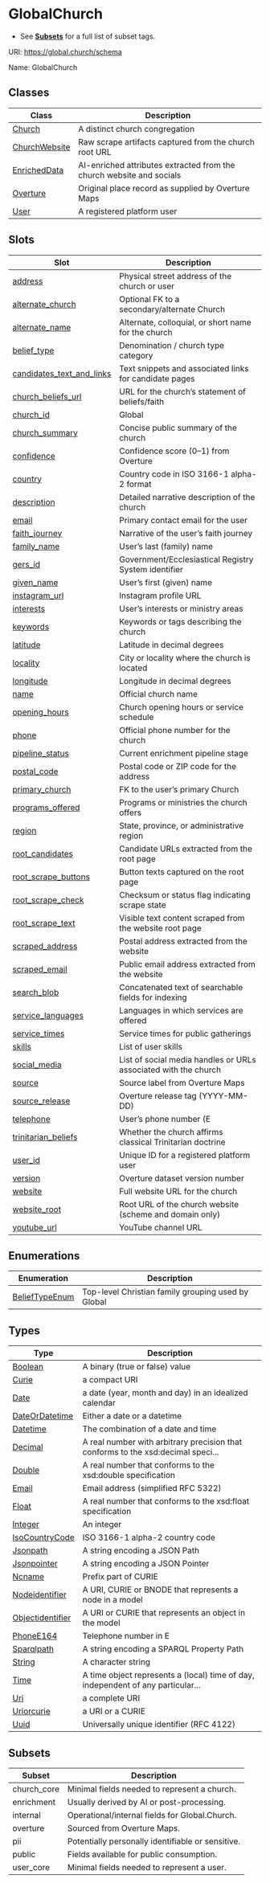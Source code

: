 # GlobalChurch

- See **[Subsets](Subsets.md)** for a full list of subset tags.



URI: https://global.church/schema

Name: GlobalChurch



## Classes

| Class | Description |
| --- | --- |
| [Church](Church.md) | A distinct church congregation |
| [ChurchWebsite](ChurchWebsite.md) | Raw scrape artifacts captured from the church root URL |
| [EnrichedData](EnrichedData.md) | AI-enriched attributes extracted from the church website and socials |
| [Overture](Overture.md) | Original place record as supplied by Overture Maps |
| [User](User.md) | A registered platform user |



## Slots

| Slot | Description |
| --- | --- |
| [address](address.md) | Physical street address of the church or user |
| [alternate_church](alternate_church.md) | Optional FK to a secondary/alternate Church |
| [alternate_name](alternate_name.md) | Alternate, colloquial, or short name for the church |
| [belief_type](belief_type.md) | Denomination / church type category |
| [candidates_text_and_links](candidates_text_and_links.md) | Text snippets and associated links for candidate pages |
| [church_beliefs_url](church_beliefs_url.md) | URL for the church’s statement of beliefs/faith |
| [church_id](church_id.md) | Global |
| [church_summary](church_summary.md) | Concise public summary of the church |
| [confidence](confidence.md) | Confidence score (0–1) from Overture |
| [country](country.md) | Country code in ISO 3166-1 alpha-2 format |
| [description](description.md) | Detailed narrative description of the church |
| [email](email.md) | Primary contact email for the user |
| [faith_journey](faith_journey.md) | Narrative of the user’s faith journey |
| [family_name](family_name.md) | User’s last (family) name |
| [gers_id](gers_id.md) | Government/Ecclesiastical Registry System identifier |
| [given_name](given_name.md) | User’s first (given) name |
| [instagram_url](instagram_url.md) | Instagram profile URL |
| [interests](interests.md) | User’s interests or ministry areas |
| [keywords](keywords.md) | Keywords or tags describing the church |
| [latitude](latitude.md) | Latitude in decimal degrees |
| [locality](locality.md) | City or locality where the church is located |
| [longitude](longitude.md) | Longitude in decimal degrees |
| [name](name.md) | Official church name |
| [opening_hours](opening_hours.md) | Church opening hours or service schedule |
| [phone](phone.md) | Official phone number for the church |
| [pipeline_status](pipeline_status.md) | Current enrichment pipeline stage |
| [postal_code](postal_code.md) | Postal code or ZIP code for the address |
| [primary_church](primary_church.md) | FK to the user’s primary Church |
| [programs_offered](programs_offered.md) | Programs or ministries the church offers |
| [region](region.md) | State, province, or administrative region |
| [root_candidates](root_candidates.md) | Candidate URLs extracted from the root page |
| [root_scrape_buttons](root_scrape_buttons.md) | Button texts captured on the root page |
| [root_scrape_check](root_scrape_check.md) | Checksum or status flag indicating scrape state |
| [root_scrape_text](root_scrape_text.md) | Visible text content scraped from the website root page |
| [scraped_address](scraped_address.md) | Postal address extracted from the website |
| [scraped_email](scraped_email.md) | Public email address extracted from the website |
| [search_blob](search_blob.md) | Concatenated text of searchable fields for indexing |
| [service_languages](service_languages.md) | Languages in which services are offered |
| [service_times](service_times.md) | Service times for public gatherings |
| [skills](skills.md) | List of user skills |
| [social_media](social_media.md) | List of social media handles or URLs associated with the church |
| [source](source.md) | Source label from Overture Maps |
| [source_release](source_release.md) | Overture release tag (YYYY-MM-DD) |
| [telephone](telephone.md) | User’s phone number (E |
| [trinitarian_beliefs](trinitarian_beliefs.md) | Whether the church affirms classical Trinitarian doctrine |
| [user_id](user_id.md) | Unique ID for a registered platform user |
| [version](version.md) | Overture dataset version number |
| [website](website.md) | Full website URL for the church |
| [website_root](website_root.md) | Root URL of the church website (scheme and domain only) |
| [youtube_url](youtube_url.md) | YouTube channel URL |


## Enumerations

| Enumeration | Description |
| --- | --- |
| [BeliefTypeEnum](BeliefTypeEnum.html) | Top-level Christian family grouping used by Global |


## Types

| Type | Description |
| --- | --- |
| [Boolean](Boolean.md) | A binary (true or false) value |
| [Curie](Curie.md) | a compact URI |
| [Date](Date.md) | a date (year, month and day) in an idealized calendar |
| [DateOrDatetime](DateOrDatetime.md) | Either a date or a datetime |
| [Datetime](Datetime.md) | The combination of a date and time |
| [Decimal](Decimal.md) | A real number with arbitrary precision that conforms to the xsd:decimal speci... |
| [Double](Double.md) | A real number that conforms to the xsd:double specification |
| [Email](Email.md) | Email address (simplified RFC 5322) |
| [Float](Float.md) | A real number that conforms to the xsd:float specification |
| [Integer](Integer.md) | An integer |
| [IsoCountryCode](IsoCountryCode.md) | ISO 3166-1 alpha-2 country code |
| [Jsonpath](Jsonpath.md) | A string encoding a JSON Path |
| [Jsonpointer](Jsonpointer.md) | A string encoding a JSON Pointer |
| [Ncname](Ncname.md) | Prefix part of CURIE |
| [Nodeidentifier](Nodeidentifier.md) | A URI, CURIE or BNODE that represents a node in a model |
| [Objectidentifier](Objectidentifier.md) | A URI or CURIE that represents an object in the model |
| [PhoneE164](PhoneE164.md) | Telephone number in E |
| [Sparqlpath](Sparqlpath.md) | A string encoding a SPARQL Property Path |
| [String](String.md) | A character string |
| [Time](Time.md) | A time object represents a (local) time of day, independent of any particular... |
| [Uri](Uri.md) | a complete URI |
| [Uriorcurie](Uriorcurie.md) | a URI or a CURIE |
| [Uuid](Uuid.md) | Universally unique identifier (RFC 4122) |


## Subsets
| Subset | Description |
| --- | --- |
| church_core | Minimal fields needed to represent a church. |
| enrichment | Usually derived by AI or post-processing. |
| internal | Operational/internal fields for Global.Church. |
| overture | Sourced from Overture Maps. |
| pii | Potentially personally identifiable or sensitive. |
| public | Fields available for public consumption. |
| user_core | Minimal fields needed to represent a user. |
